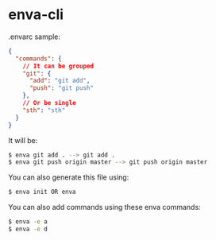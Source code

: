# enva-cli

.envarc sample:

```json
{
  "commands": {
    // It can be grouped
    "git": {
      "add": "git add",
      "push": "git push"
    },
    // Or be single
    "sth": "sth"
  }
}
```

It will be:
```bash
$ enva git add . --> git add .
$ enva git push origin master --> git push origin master
```

You can also generate this file using:
```bash
$ enva init OR enva
```

You can also add commands using these enva commands:
```bash
$ enva -e a
$ enva -e d
```